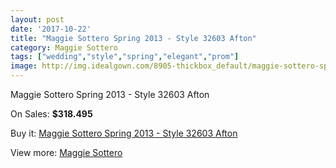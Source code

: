 ```yaml
---
layout: post
date: '2017-10-22'
title: "Maggie Sottero Spring 2013 - Style 32603 Afton"
category: Maggie Sottero
tags: ["wedding","style","spring","elegant","prom"]
image: http://img.idealgown.com/8905-thickbox_default/maggie-sottero-spring-2013-style-32603-afton.jpg
---
```

Maggie Sottero Spring 2013 - Style 32603 Afton

On Sales: **$318.495**
<a href="https://www.idealgown.com/en/maggie-sottero/3705-maggie-sottero-spring-2013-style-32603-afton.html"><amp-img layout="responsive" width="600" height="600" src="//img.idealgown.com/8905-thickbox_default/maggie-sottero-spring-2013-style-32603-afton.jpg" alt="Maggie Sottero Spring 2013 - Style 32603 Afton 0" /></a>
<a href="https://www.idealgown.com/en/maggie-sottero/3705-maggie-sottero-spring-2013-style-32603-afton.html"><amp-img layout="responsive" width="600" height="600" src="//img.idealgown.com/8906-thickbox_default/maggie-sottero-spring-2013-style-32603-afton.jpg" alt="Maggie Sottero Spring 2013 - Style 32603 Afton 1" /></a>

Buy it: [Maggie Sottero Spring 2013 - Style 32603 Afton](https://www.idealgown.com/en/maggie-sottero/3705-maggie-sottero-spring-2013-style-32603-afton.html "Maggie Sottero Spring 2013 - Style 32603 Afton")

View more: [Maggie Sottero](https://www.idealgown.com/en/45-maggie-sottero "Maggie Sottero")